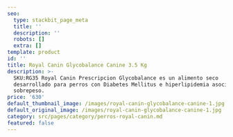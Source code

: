 ```yaml
---
seo:
  type: stackbit_page_meta
  title: ''
  description: ''
  robots: []
  extra: []
template: product
id: ''
title: Royal Canin Glycobalance Canine 3.5 Kg
description: >-
  SKU:RG35 Royal Canin Prescripcion Glycobalance es un alimento seco
  desarrollado para perros con Diabetes Mellitus e hiperlipidemia asociada a un
  sobrepeso.
price: '630'
default_thumbnail_image: /images/royal-canin-glycobalance-canine-1.jpg
default_original_image: /images/royal-canin-glycobalance-canine-1.jpg
category: src/pages/category/perros-royal-canin.md
featured: false
---
```

